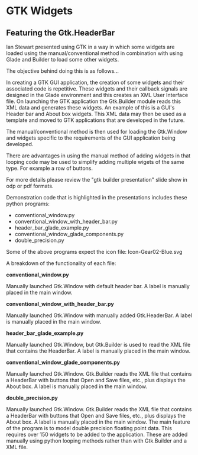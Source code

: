 # GTK Widgets

## Featuring the Gtk.HeaderBar

Ian Stewart presented using GTK in a way in which some widgets are loaded using the manual/conventional method in combination 
with using Glade and Builder to load some other widgets.

The objective behind doing this is as follows...

In creating a GTK GUI application, the creation of some widgets and their associated code is repetitive. These widgets and their callback 
signals are designed in the Glade environment and this creates an XML User Interface file. On launching the GTK application 
the Gtk.Builder module reads this XML data and generates these widgets. An example of this is a GUI's Header bar and About box widgets. 
This XML data may then be used as a template and moved to GTK applications that are developed in the future.

The manual/conventional method is then used for loading the Gtk.Window and widgets specific to the requirements of the GUI application 
being developed.

There are advantages in using the manual method of adding widgets in that looping code may be used to simplify adding multiple wigets 
of the same type. For example a row of buttons.

For more details please review the "gtk builder presentation" slide show in odp or pdf formats.

Demonstration code that is highlighted in the presentations includes these python programs:

* conventional_window.py
* conventional_window_with_header_bar.py
* header_bar_glade_example.py
* conventional_window_glade_components.py
* double_precision.py 

Some of the above programs expect the icon file: Icon-Gear02-Blue.svg

A breakdown of the functionality of each file:

**conventional_window.py**

Manually launched Gtk.Window with default header bar. A label is manually placed in the main window.

**conventional_window_with_header_bar.py**

Manually launched Gtk.Window with manually added Gtk.HeaderBar. A label is manually placed in the main window.

**header_bar_glade_example.py**

Manually launched Gtk.Window, but Gtk.Builder is used to read the XML file that contains the HeaderBar. A label is manually placed in 
the main window.

**conventional_window_glade_components.py**

Manually launched Gtk.Window. Gtk.Builder reads the XML file that contains a HeaderBar with buttons that Open and Save files, etc., 
plus displays the About box. A label is manually placed in the main window.

**double_precision.py**

Manually launched Gtk.Window. Gtk.Builder reads the XML file that contains a HeaderBar with buttons that Open and Save files, etc., 
plus displays the About box. A label is manually placed in the main window. The main feature of the program is to model double precision 
floating point data. This requires over 150 widgets to be added to the application. These are added manually using python looping 
methods rather than with Gtk.Builder and a XML file.
